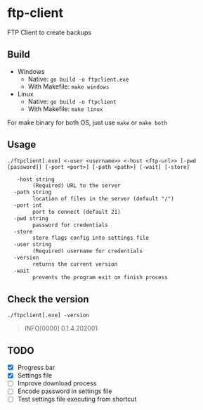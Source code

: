 # ftp-client

FTP Client to create backups

## Build

- Windows
  - Native: `go build -o ftpclient.exe`
  - With Makefile: `make windows`
- Linux
  - Native: `go build -o ftpclient`
  - With Makefile: `make linux`

For make binary for both OS, just use `make` or `make both`

## Usage

`./ftpclient[.exe] <-user <username>> <-host <ftp-url>> [-pwd [password]] [-port <port>] [-path <path>] [-wait] [-store]`

```txt
   -host string
        (Required) URL to the server
  -path string
        location of files in the server (default "/")
  -port int
        port to connect (default 21)
  -pwd string
        password for credentials
  -store
        store flags config into settings file
  -user string
        (Required) username for credentials
  -version
        returns the current version
  -wait
        prevents the program exit on finish process

```

## Check the version

`./ftpclient[.exe] -version`

> INFO[0000] 0.1.4.202001 

## TODO

- [x] Progress bar
- [x] Settings file
- [ ] Improve download process
- [ ] Encode password in settings file
- [ ] Test settings file executing from shortcut
